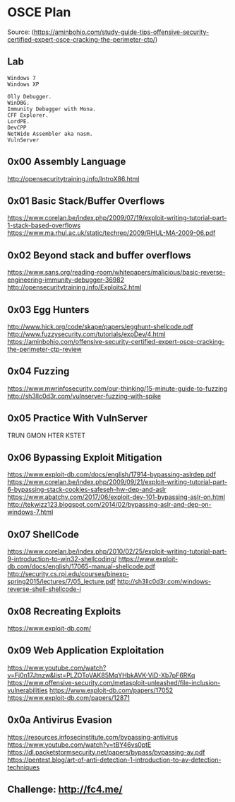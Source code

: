 # OSCE Plan 
Source: (https://aminbohio.com/study-guide-tips-offensive-security-certified-expert-osce-cracking-the-perimeter-ctp/)

## Lab

```
Windows 7
Windows XP
```
```
Olly Debugger.
WinDBG.
Immunity Debugger with Mona.
CFF Explorer.
LordPE.
DevCPP
NetWide Assembler aka nasm.
VulnServer
```

## 0x00 Assembly Language

http://opensecuritytraining.info/IntroX86.html

## 0x01 Basic Stack/Buffer Overflows

https://www.corelan.be/index.php/2009/07/19/exploit-writing-tutorial-part-1-stack-based-overflows
https://www.ma.rhul.ac.uk/static/techrep/2009/RHUL-MA-2009-06.pdf

## 0x02 Beyond stack and buffer overflows

https://www.sans.org/reading-room/whitepapers/malicious/basic-reverse-engineering-immunity-debugger-36982
http://opensecuritytraining.info/Exploits2.html

## 0x03 Egg Hunters

http://www.hick.org/code/skape/papers/egghunt-shellcode.pdf
http://www.fuzzysecurity.com/tutorials/expDev/4.html
https://aminbohio.com/offensive-security-certified-expert-osce-cracking-the-perimeter-ctp-review

## 0x04 Fuzzing

https://www.mwrinfosecurity.com/our-thinking/15-minute-guide-to-fuzzing
http://sh3llc0d3r.com/vulnserver-fuzzing-with-spike

## 0x05 Practice With VulnServer

TRUN
GMON
HTER
KSTET

## 0x06 Bypassing Exploit Mitigation

https://www.exploit-db.com/docs/english/17914-bypassing-aslrdep.pdf
https://www.corelan.be/index.php/2009/09/21/exploit-writing-tutorial-part-6-bypassing-stack-cookies-safeseh-hw-dep-and-aslr
https://www.abatchy.com/2017/06/exploit-dev-101-bypassing-aslr-on.html
http://tekwizz123.blogspot.com/2014/02/bypassing-aslr-and-dep-on-windows-7.html

## 0x07 ShellCode

https://www.corelan.be/index.php/2010/02/25/exploit-writing-tutorial-part-9-introduction-to-win32-shellcoding/
https://www.exploit-db.com/docs/english/17065-manual-shellcode.pdf
http://security.cs.rpi.edu/courses/binexp-spring2015/lectures/7/05_lecture.pdf
http://sh3llc0d3r.com/windows-reverse-shell-shellcode-i

## 0x08 Recreating Exploits

https://www.exploit-db.com/

## 0x09 Web Application Exploitation
https://www.youtube.com/watch?v=Fj0n17Jtnzw&list=PLZOToVAK85MqYHbkAVK-ViD-Xb7pF6RKq
https://www.offensive-security.com/metasploit-unleashed/file-inclusion-vulnerabilities
https://www.exploit-db.com/papers/17052
https://www.exploit-db.com/papers/12871

## 0x0a Antivirus Evasion

https://resources.infosecinstitute.com/bypassing-antivirus
https://www.youtube.com/watch?v=tBY46vs0ptE
https://dl.packetstormsecurity.net/papers/bypass/bypassing-av.pdf
https://pentest.blog/art-of-anti-detection-1-introduction-to-av-detection-techniques


## Challenge: http://fc4.me/
